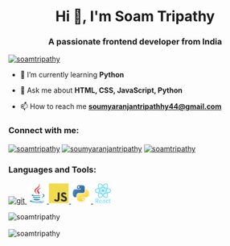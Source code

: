 <h1 align="center">Hi 👋, I'm Soam Tripathy</h1>
<h3 align="center">A passionate frontend developer from India</h3>

<p align="left"> <a href="https://twitter.com/soamtripathy" target="blank"><img src="https://img.shields.io/twitter/follow/soamtripathy?logo=twitter&style=for-the-badge" alt="soamtripathy" /></a> </p>


- 🌱 I’m currently learning **Python**

- 💬 Ask me about **HTML, CSS, JavaScript, Python**

- 📫 How to reach me **soumyaranjantripathhy44@gmail.com**

<h3 align="left">Connect with me:</h3>
<p align="left">
<a href="https://twitter.com/soamtripathy" target="blank"><img align="center" src="https://raw.githubusercontent.com/rahuldkjain/github-profile-readme-generator/master/src/images/icons/Social/twitter.svg" alt="soamtripathy" height="30" width="40" /></a>
<a href="https://linkedin.com/in/soumyaranjantripathy" target="blank"><img align="center" src="https://raw.githubusercontent.com/rahuldkjain/github-profile-readme-generator/master/src/images/icons/Social/linked-in-alt.svg" alt="soumyaranjantripathy" height="30" width="40" /></a>
<a href="https://instagram.com/soamtripathy" target="blank"><img align="center" src="https://raw.githubusercontent.com/rahuldkjain/github-profile-readme-generator/master/src/images/icons/Social/instagram.svg" alt="soamtripathy" height="30" width="40" /></a>
</p>

<h3 align="left">Languages and Tools:</h3>
<p align="left"> <a href="https://git-scm.com/" target="_blank"> <img src="https://www.vectorlogo.zone/logos/git-scm/git-scm-icon.svg" alt="git" width="40" height="40"/> </a> <a href="https://www.java.com" target="_blank"> <img src="https://raw.githubusercontent.com/devicons/devicon/master/icons/java/java-original.svg" alt="java" width="40" height="40"/> </a> <a href="https://developer.mozilla.org/en-US/docs/Web/JavaScript" target="_blank"> <img src="https://raw.githubusercontent.com/devicons/devicon/master/icons/javascript/javascript-original.svg" alt="javascript" width="40" height="40"/> </a> <a href="https://www.python.org" target="_blank"> <img src="https://raw.githubusercontent.com/devicons/devicon/master/icons/python/python-original.svg" alt="python" width="40" height="40"/> </a> <a href="https://reactjs.org/" target="_blank"> <img src="https://raw.githubusercontent.com/devicons/devicon/master/icons/react/react-original-wordmark.svg" alt="react" width="40" height="40"/> </a> </p>

<p><img align="center" src="https://github-readme-stats.vercel.app/api/top-langs?username=soamtripathy&show_icons=true&locale=en&layout=compact" alt="soamtripathy" /></p>

<p><img align="center" src="https://github-readme-streak-stats.herokuapp.com/?user=soamtripathy&" alt="soamtripathy" /></p>


